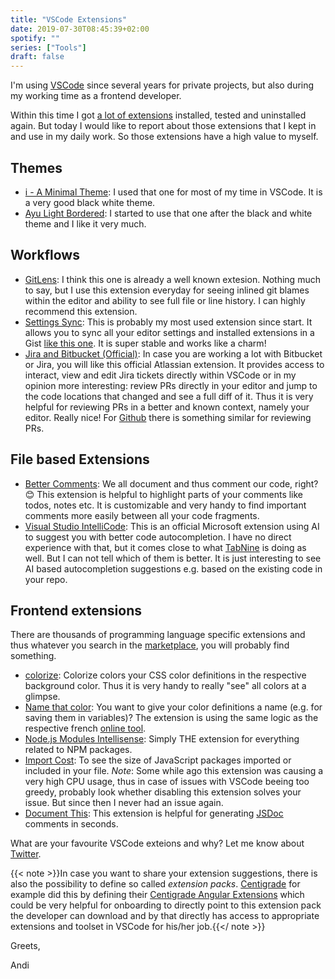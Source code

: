```yaml
---
title: "VSCode Extensions"
date: 2019-07-30T08:45:39+02:00
spotify: ""
series: ["Tools"]
draft: false
---
```


I'm using [VSCode](https://code.visualstudio.com/) since several years for private projects, but also during my working time as a frontend developer.

Within this time I got [a lot of extensions](https://gist.github.com/andi1984/690e55c1bcf192299abf1e4f42e13404) installed, tested and uninstalled again. But today I would like to report about those extensions that I kept in and use in my daily work. So those extensions have a high value to myself.

## Themes

- [i - A Minimal Theme](https://marketplace.visualstudio.com/items?itemName=ctrlplusb.i-minimal-theme):
  I used that one for most of my time in VSCode. It is a very good black white theme.
- [Ayu Light Bordered](https://marketplace.visualstudio.com/items?itemName=teabyii.ayu):
  I started to use that one after the black and white theme and I like it very much.

## Workflows

- [GitLens](https://marketplace.visualstudio.com/items?itemName=eamodio.gitlens):
  I think this one is already a well known extesion. Nothing much to say, but I use this extension everyday for seeing inlined git blames within the editor and ability to see full file or line history. I can highly recommend this extension.
- [Settings Sync](https://marketplace.visualstudio.com/items?itemName=Shan.code-settings-sync): This is probably my most used extension since start. It allows you to sync all your editor settings and installed extensions in a Gist [like this one](https://gist.github.com/andi1984/690e55c1bcf192299abf1e4f42e13404). It is super stable and works like a charm!
- [Jira and Bitbucket (Official)](https://marketplace.visualstudio.com/items?itemName=Atlassian.atlascode): In case you are working a lot with Bitbucket or Jira, you will like this official Atlassian extension. It provides access to interact, view and edit Jira tickets directly within VSCode or in my opinion more interesting: review PRs directly in your editor and jump to the code locations that changed and see a full diff of it. Thus it is very helpful for reviewing PRs in a better and known context, namely your editor. Really nice! For [Github](https://marketplace.visualstudio.com/items?itemName=GitHub.vscode-pull-request-github) there is something similar for reviewing PRs.

## File based Extensions
- [Better Comments](https://marketplace.visualstudio.com/items?itemName=aaron-bond.better-comments): We all document and thus comment our code, right? 😊 This extension is helpful to highlight parts of your comments like todos, notes etc. It is customizable and very handy to find important comments more easily between all your code fragments.
- [Visual Studio IntelliCode](https://marketplace.visualstudio.com/items?itemName=VisualStudioExptTeam.vscodeintellicode): This is an official Microsoft extension using AI to suggest you with better code autocompletion. I have no direct experience with that, but it comes close to what [TabNine](https://marketplace.visualstudio.com/items?itemName=TabNine.tabnine-vscode) is doing as well. But I can not tell which of them is better. It is just interesting to see AI based autocompletion suggestions e.g. based on the existing code in your repo.

## Frontend extensions

There are thousands of programming language specific extensions and thus whatever you search in the [marketplace](https://marketplace.visualstudio.com), you will probably find something.

- [colorize](https://marketplace.visualstudio.com/items?itemName=kamikillerto.vscode-colorize): Colorize colors your CSS color definitions in the respective background color. Thus it is very handy to really "see" all colors at a glimpse.
- [Name that color](https://marketplace.visualstudio.com/items?itemName=guillaumedoutriaux.name-that-color): You want to give your color definitions a name (e.g. for saving them in variables)? The extension is using the same logic as the respective french [online tool](http://chir.ag/projects/name-that-color/#6195ED).
- [Node.js Modules Intellisense](https://marketplace.visualstudio.com/items?itemName=leizongmin.node-module-intellisense): Simply THE extension for everything related to NPM packages.
- [Import Cost](https://marketplace.visualstudio.com/items?itemName=wix.vscode-import-cost): To see the size of JavaScript packages imported or included in your file. _Note_: Some while ago this extension was causing a very high CPU usage, thus in case of issues with VSCode beeing too greedy, probably look whether disabling this extension solves your issue. But since then I never had an issue again.
- [Document This](https://marketplace.visualstudio.com/items?itemName=joelday.docthis): This extension is helpful for generating [JSDoc](https://devdocs.io/jsdoc/) comments in seconds.

What are your favourite VSCode exteions and why? Let me know about [Twitter](https://twitter.com/@andi1984).

{{< note >}}In case you want to share your extension suggestions, there is also the possibility to define so called
_extension packs_. [Centigrade](https://www.centigrade.de/en) for example did this by defining their [Centigrade Angular Extensions](https://marketplace.visualstudio.com/items?itemName=centigrade.centigrade-angular-essentials) which
could be very helpful for onboarding to directly point to this extension pack the developer can download and by that
directly has access to appropriate extensions and toolset in VSCode for his/her job.{{</ note >}}


Greets,

Andi

